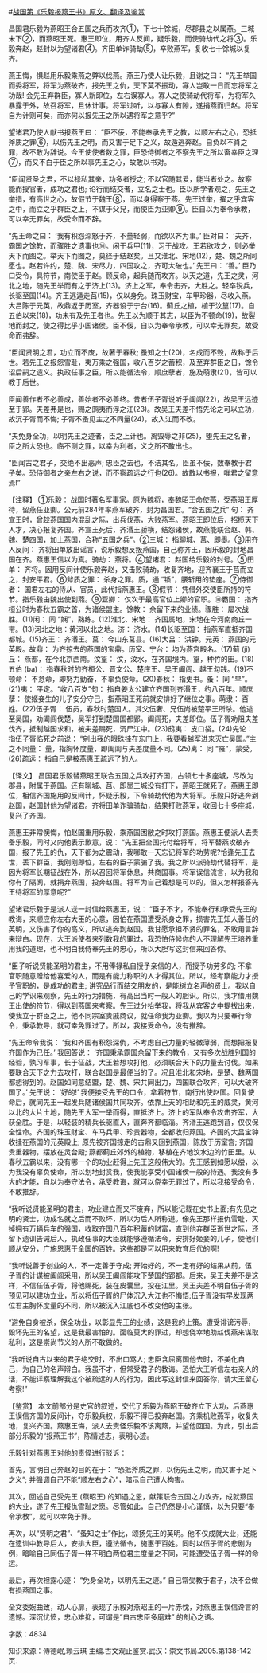 #[战国策《乐毅报燕王书》原文、翻译及鉴赏](https://www.vrrw.net/wx/14045.html)

昌国君乐毅为燕昭王合五国之兵而攻齐①，下七十馀城，尽郡县之以属燕。三城未下②，而燕昭王死。惠王即位，用齐人反间，疑乐毅，而使骑劫代之将③。乐毅奔赵，赵封以为望诸君④。齐田单诈骑劫⑤，卒败燕军，复收七十馀城以复齐。

燕王悔，惧赵用乐毅乘燕之弊以伐燕。燕王乃使人让乐毅，且谢之曰： “先王举国而委将军，将军为燕破齐，报先王之仇，天下莫不振动，寡人岂敢一日而忘将军之功哉! 会先王弃群臣，寡人新即位，左右误寡人。寡人之使骑劫代将军，为将军久暴露于外，故召将军，且休计事。将军过听，以与寡人有隙，遂捐燕而归赵。将军自为计则可矣，而亦何以报先王之所以遇将军之意乎?”

望诸君乃使人献书报燕王曰： “臣不佞，不能奉承先王之教，以顺左右之心，恐抵斧质之罪⑥，以伤先王之明，而又害于足下之义，故遁逃奔赵。自负以不肖之罪，故不敢为辞说。今王使使者数之罪，臣恐侍御者之不察先王之所以畜幸臣之理⑦，而又不白于臣之所以事先王之心，故敢以书对。

“臣闻贤圣之君，不以禄私其亲，功多者授之; 不以官随其爱，能当者处之。故察能而授官者，成功之君也; 论行而结交者，立名之士也。臣以所学者观之，先王之举措，有高世之心，故假节于魏王⑧，而以身得察于燕。先王过举，擢之乎宾客之中，而立之乎群臣之上，不谋于父兄，而使臣为亚卿⑨。臣自以为奉令承教，可以幸无罪矣，故受命而不辞。

“先王命之曰： ‘我有积怨深怒于齐，不量轻弱，而欲以齐为事。’ 臣对曰： ‘夫齐，霸国之馀教，而骤胜之遗事也⑩。闲于兵甲(11)，习于战攻。王若欲攻之，则必举天下而图之。举天下而图之，莫径于结赵矣。且又淮北、宋地(12)，楚、魏之所同愿也。赵若许约，楚、魏、宋尽力，四国攻之，齐可大破也。’ 先王曰： ‘善。’ 臣乃口受令，具符节，南使臣于赵。顾反命，起兵随而攻齐。以天之道，先王之灵，河北之地，随先王举而有之于济上(13)。济上之军，奉令击齐，大胜之。轻卒锐兵，长驱至国(14)。齐王逃遁走莒(15)，仅以身免。珠玉财宝，车甲珍器，尽收入燕。大吕陈于元英，故鼎返于历室，齐器设于宁台(16)。蓟丘之植，植于汶篁(17)。自五伯以来(18)，功未有及先王者也。先王以为顺于其志，以臣为不顿命(19)，故裂地而封之，使之得比乎小国诸侯。臣不佞，自以为奉令承教，可以幸无罪矣，故受命而弗辞。

“臣闻贤明之君，功立而不废，故著于春秋; 蚤知之士(20)，名成而不毁，故称于后世。若先王之报怨雪耻，夷万乘之强国，收八百岁之蓄积，及至弃群臣之日，馀令诏后嗣之遗义。执政任事之臣，所以能循法令，顺庶孽者，施及萌隶(21)，皆可以教于后世。

臣闻善作者不必善成，善始者不必善终。昔者伍子胥说听乎阖闾(22)，故吴王远迹至于郢。夫差弗是也，赐之鸱夷而浮之江(23)。故吴王夫差不悟先论之可以立功，故沉子胥而不悔; 子胥不蚤见主之不同量(24)，故入江而不改。

“夫免身全功，以明先王之迹者，臣之上计也。离毁辱之非(25)，堕先王之名者，臣之所大恐也。临不测之罪，以幸为利者，义之所不敢出也。

“臣闻古之君子，交绝不出恶声; 忠臣之去也，不洁其名。臣虽不佞，数奉教于君子矣。恐侍御者之亲左右之说，而不察疏远之行也(26)。故敢以书报，唯君之留意焉!”



【注释】 ①乐毅： 战国时著名军事家。原为魏将，奉魏昭王命使燕，受燕昭王厚待，留燕任亚卿。公元前284年率燕军破齐，封为昌国君。“合五国之兵” 句： 齐宣王时，曾趁燕国国内混乱之际，出兵伐燕，大败燕军。燕昭王即位后，招揽天下人才，决心报复齐国。齐宣王死后，齐湣王骄横，结怨诸侯，故燕能联合赵、韩、魏、楚四国，加上燕国，合称“五国之兵”。②三城： 指聊城、莒、即墨。③用齐人反间： 齐将田单放出谣言，说乐毅想反叛燕国，自己称齐王，因乐毅的封地昌国在齐。燕惠王信以为真。骑劫： 燕将。④望诸君： 赵国给乐毅的封号。⑤田单： 齐将。因用反间计使乐毅奔赵，又击败骑劫，收复齐地，迎齐襄王于莒而立之，封安平君。⑥斧质之罪： 杀身之罪。质，通 “锧”，腰斩用的垫座。⑦侍御者： 国君左右的侍从、官员，此代指燕惠王。⑧假节： 凭借外交使臣所持的符节。指乐毅由魏出使到燕。⑨亚卿： 仅次于最高官位上卿的官职。⑩霸国： 指齐桓公时为春秋五霸之首，为诸侯盟主。馀教： 余留下来的业绩。骤胜： 屡次战胜。(11)闲： 同 “娴”，熟练。(12)淮北、宋地： 齐国属地，宋地在今河南商丘一带。(13)河北之地：黄河以北之地。济： 济水。(14)长驱至国： 指燕军直抵齐国都城。(15)齐王： 齐湣王。莒： 今山东莒县。(16)大吕： 洪钟。元英： 燕国的元英殿。故鼎： 为齐掠去的燕国的宝鼎。历室、宁台： 均为燕宫殿名。(17)蓟 (ji) 丘： 燕都，在今北京西南。汶篁： 汶，汶水，在齐国境内。篁，种竹的田。(18)五伯 (ba)： 指春秋时的齐桓公、晋文公、楚庄王、吴王阖闾、越王勾践。(19)不顿命： 不怠命，即努力勤奋，不辜负使命。(20)春秋： 指史书。蚤： 同 “早”。(21)夷： 平定。“收八百岁”句： 指自姜太公建立齐国到齐湣王，约八百年。顺庶孽： 使姬妾生的儿子安分守己，指燕昭王死前就安排好了继位之事。萌隶： 百姓。(22)伍子胥： 伍员，春秋时楚国人。其父伍奢、兄伍尚被楚平王所杀。他逃至吴国，劝阖闾伐楚，吴军打到楚国国都郢。阖闾死，夫差即位。伍子胥劝阻夫差伐齐，抵制越国求和，被夫差赐死，沉尸江中。(23)鸱夷： 皮口袋。(24)先论： 指伍子胥临死之前说： “剜出我的眼珠挂在东门上，我要看越军进来灭亡吴国。”主之不同量： 量，指胸怀度量，即阖闾与夫差度量不同。(25)离： 同 “罹”，蒙受。(26)疏远： 指自己是被燕惠王疏远了的人。

【译文】 昌国君乐毅替燕昭王联合五国之兵攻打齐国，占领七十多座城，尽改为郡县，附属于燕国。还有聊城、莒、即墨三城没有打下，燕昭王就死了。燕惠王即位，相信齐国施用的反间计，怀疑乐毅，下令骑劫代他为大将军。乐毅只好逃奔到赵国，赵国封他为望诸君。齐将田单诈骗骑劫，结果打败燕军，收回七十多座城，复兴了齐国。

燕惠王非常懊悔，怕赵国重用乐毅，乘燕国困敝之时攻打燕国。燕惠王便派人去责备乐毅，同时又向他表示歉意，说： “先王把全国托付给将军，将军替燕攻破齐国，报了先王的仇，天下都为之震动，我哪敢一天忘记将军的功劳呢?恰逢先王去世，丢下群臣，我刚刚即位，左右的臣子蒙骗了我。我之所以派骑劫代替将军，是因为将军长期征战在外，所以召回将军休息，共商国事。将军误信流言，以为我和你有了隔阂，就捐弃燕国，投奔赵国。将军为自己着想是可以的，但又怎样报答先王待将军的厚意呢?”

望诸君乐毅于是派人送一封信给燕惠王，说： “臣子不才，不能奉行和承受先王的教诲，来顺应你左右大臣的心意，因怕在燕国遭受杀身之罪，损害先王知人善任的英明，又伤害了你的高义，所以逃奔到赵国。我甘愿承担不贤的罪名，不敢用言辞来辩白。现在，大王派使者来列数我的罪过，我恐怕侍候你的人不理解先王培养重用我的道理，也不明白我侍奉先王的忠心，所以大胆写这封信来回答你。

“臣子听说贤能圣明的君主，不用俸禄私自授予亲信的人，而授予功劳多的; 不拿官职随意赠给他喜爱的人，而是有能力称职的人才得其位。所以，经考察能力才授予官职的，是成功的君主; 讲究品行而结交朋友的，是能树立名声的贤士。我以自己的学识来观察，先王的行为措施，有高出当时一般人的胆识。所以，我才借用魏王出使的符节，得以到燕国来考察。先王过分抬举我，将我从宾客之中提拔出来，使我立于群臣之上，他不同宗室贵戚商议，就任命我为亚卿。我以为只要奉行命令，秉承教导，就可幸免罪过了。所以，我接受命令，没有推辞。

“先王命令我说： ‘我和齐国有积怨深仇，不考虑自己力量的轻微薄弱，而想把报复齐国作为己任。’ 我回答说： ‘齐国秉承霸国余留下来的教令，又有多次战胜别国的经验，孰习军事，长于征战，大王若想攻打他，必须联合天下的力量去讨伐。如果要联合天下之力去攻打，联合赵国是最便当的了。况且淮北和宋地，是楚、魏两国都想得到的。赵国如同意结盟，楚、魏、宋共同出力，四国联合攻齐，可以大破齐国了。’ 先王说： ‘好的!’ 我便接受先王的口令，拿着符节，南行出使赵国。回复使命后，就同先王一起发兵随诸侯国共同攻齐。依靠上天的相助和先王的威灵，黄河以北的大片土地，随先王大军一举而得，直抵济上。济上的军队奉令攻击齐军，大获全胜。于是，以轻装的精兵长驱直入，直奔齐都临淄。齐湣王逃跑到莒，仅仅保全性命。齐国的珠玉财宝、车马兵甲、珍贵器物，全都收归燕国。齐国的大吕宝钟收挂在燕国的元英殿上; 原先被齐国掠走的古鼎又回到燕国，陈放于历室宫; 齐国贵重器物，摆放在灵台殿; 燕都蓟丘郊外的植物，移植在齐地汶水边的竹田里。从春秋五霸以来，没有哪一个的功业赶得上先王这般伟大的。先王感到如愿以偿，以为我没有辜负使命，所以划地封赏我，使我能享受小国诸侯一般的待遇。我没有多大的才能，自以为奉守法令，承受教诲，就可以侥幸无罪过了，所以我接受命令，不敢推辞。

“我听说贤能圣明的君主，功业建立而又不废弃，所以能记载在史书上面;有先见之明的贤士，功成名就之后而不败坏，所以为后人所称道。像先王那样报仇雪耻，灭掉拥有万辆兵车的强国，收取齐国八百年积蓄的财富，直到他弃群臣逝世之际，还留下遗训告诫后人，执政任事的大臣就能够遵循法令，安排好姬妾的儿子，使他们顺从安分，广施恩惠于全国的百姓。这些都是可以用来教育后代的啊!

“我听说善于创业的人，不一定善于守成; 开始好的，不一定有好的结果从前，伍子胥的计谋被阖闾采用，所以吴王阖闾能攻下楚国的郢都。后来，吴王夫差不是这样，不信任伍子胥，将他赐死，装在皮囊里，投在江里。吴王夫差不明白伍子胥的预见可以建功立业，所以将伍子胥的尸体沉入大江也不悔悟;伍子胥没有早发现两位君主胸怀度量的不同，所以被沉入江底也不改变他的主张。

“避免自身被杀，保全功业，以彰显先王的业绩，这是我的上策。遭受诽谤污辱，毁坏先王的名望，这是我最害怕的。面临莫大的罪过，却想侥幸地助赵伐燕来谋取私利，这是崇尚节义的人所不敢做的。

“我听说自古以来的君子绝交时，不出口骂人; 忠臣含屈离国他去时，不美化自己，为自己的名声辩白。我虽不才，但常受君子的教诲。恐怕大王听信左右亲人的话，不能详察理解我这个被疏远的人的行为，因此写这封信来回答你，请大王留心考察!”

【鉴赏】 本文前部分是史官的叙述，交代了乐毅为燕昭王破齐立下大功，后燕惠王误信齐国的反间计，夺乐毅兵权，乐毅不得已投奔赵国。齐乘机败燕军，收复失地，复兴齐国。燕惠王悔，派人去责怪乐毅不该离燕，并望他回国。为此，引出后部分乐毅的“报燕王书”，陈情述志，表明心迹。

乐毅针对燕惠王对他的责怪进行驳诉：

首先，言明自己奔赵的目的在于： “恐抵斧质之罪，以伤先王之明，而又害于足下之义”; 并强调自己不能“顺左右之心”，暗示自己遭人构害。

其次，回述自己受先王 (燕昭王) 的知遇之恩，献策联合五国之力攻齐，成就燕国的大业，遂了先王报仇雪耻之愿。尽管如此，自己仍然是小心谨慎，以为只要“奉令承教”，就可以幸免于罪。

再次，以“贤明之君”、“蚤知之士”作比，颂扬先王的英明。他不仅成就大业，还能在遗训中教导后人，安排大臣，遵法循令，施惠于百姓。同时以伍子胥的悲剧为例，暗喻自己同伍子胥一样不明白两位君主度量之不同，可能遭受伍子胥一样的命运。

最后，再次袒露心迹： “免身全功，以明先王之迹。” 自己常受教于君子，决不会做有损燕国之事。

全文委婉曲致，动人心扉，表现了乐毅对燕昭王的一片赤忱，对燕惠王误信谗言的遗憾。深沉忧愤，忠心难抑，可谓是“自古忠臣多磨难” 的剖心之语。

字数：4834

知识来源：傅德岷,赖云琪 主编.古文观止鉴赏.武汉：崇文书局.2005.第138-142页.

